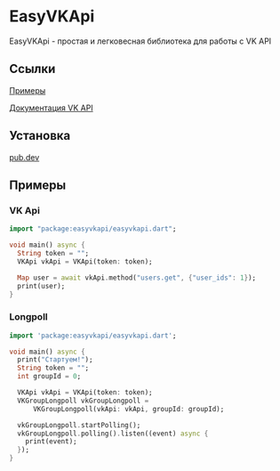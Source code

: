 # EasyVKApi

EasyVKApi - простая и легковесная библиотека для работы с VK API

## Ccылки

[Примеры](https://github.com/realmurgyl/easyvkapi/tree/main/example)

[Документация VK API](https://dev.vk.com/ru/reference)

## Установка

[pub.dev](https://google.com)

## Примеры

### VK Api

```dart
import "package:easyvkapi/easyvkapi.dart";

void main() async {
  String token = "";
  VKApi vkApi = VKApi(token: token);

  Map user = await vkApi.method("users.get", {"user_ids": 1});
  print(user);
}

```


### Longpoll

```dart
import 'package:easyvkapi/easyvkapi.dart';

void main() async {
  print("Стартуем!");
  String token = "";
  int groupId = 0;

  VKApi vkApi = VKApi(token: token);
  VKGroupLongpoll vkGroupLongpoll =
      VKGroupLongpoll(vkApi: vkApi, groupId: groupId);

  vkGroupLongpoll.startPolling();
  vkGroupLongpoll.polling().listen((event) async {
    print(event);
  });
}
```
